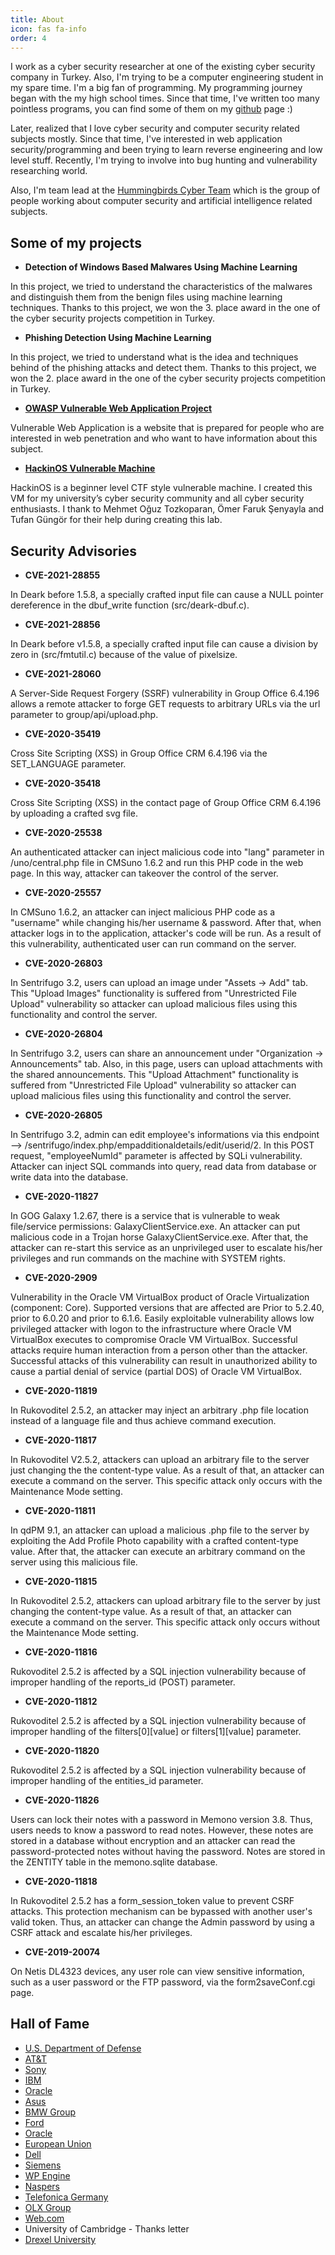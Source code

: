 ```yaml
---
title: About
icon: fas fa-info
order: 4
---
```


I work as a cyber security researcher at one of the existing cyber security company in Turkey. Also, I'm trying to be a computer engineering student in my spare time. I'm a big fan of programming. My programming journey began with the my high school times. Since that time, I've written too many pointless programs, you can find some of them on my [github](https://github.com/fatihhcelik) page :)

Later, realized that I love cyber security and computer security related subjects mostly. Since that time, I've interested in web application security/programming and been trying to learn reverse engineering and low level stuff. Recently, I'm trying to involve into bug hunting and vulnerability researching world.

Also, I'm team lead at the [Hummingbirds Cyber Team](https://github.com/hummingbirdscyber/) which is the group of people working about computer security and artificial intelligence related subjects.

## Some of my projects

- **Detection of Windows Based Malwares Using Machine Learning**

In this project, we tried to understand the characteristics of the malwares and distinguish them from the benign files using machine learning techniques. Thanks to this project, we won the 3. place award in the one of the cyber security projects competition in Turkey.

- **Phishing Detection Using Machine Learning**

In this project, we tried to understand what is the idea and techniques behind of the phishing attacks and detect them. Thanks to this project, we won the 2. place award in the one of the cyber security projects competition in Turkey.

- **[OWASP Vulnerable Web Application Project](https://github.com/OWASP/Vulnerable-Web-Application)**

Vulnerable Web Application is a website that is prepared for people who are interested in web penetration and who want to have information about this subject.

- **[HackinOS Vulnerable Machine](https://www.vulnhub.com/entry/hackinos-1,295/)**

HackinOS is a beginner level CTF style vulnerable machine. I created this VM for my university’s cyber security community and all cyber security enthusiasts. I thank to Mehmet Oğuz Tozkoparan, Ömer Faruk Şenyayla and Tufan Güngör for their help during creating this lab.

## Security Advisories

- **CVE-2021-28855**

In Deark before 1.5.8, a specially crafted input file can cause a NULL pointer dereference in the dbuf_write function (src/deark-dbuf.c).

- **CVE-2021-28856**

In Deark before v1.5.8, a specially crafted input file can cause a division by zero in (src/fmtutil.c) because of the value of pixelsize.

- **CVE-2021-28060**

A Server-Side Request Forgery (SSRF) vulnerability in Group Office 6.4.196 allows a remote attacker to forge GET requests to arbitrary URLs via the url parameter to group/api/upload.php.

- **CVE-2020-35419**

Cross Site Scripting (XSS) in Group Office CRM 6.4.196 via the SET_LANGUAGE parameter.

- **CVE-2020-35418**

Cross Site Scripting (XSS) in the contact page of Group Office CRM 6.4.196 by uploading a crafted svg file.

- **CVE-2020-25538**

An authenticated attacker can inject malicious code into "lang" parameter in /uno/central.php file in CMSuno 1.6.2 and run this PHP code in the web page. In this way, attacker can takeover the control of the server.

- **CVE-2020-25557**

In CMSuno 1.6.2, an attacker can inject malicious PHP code as a "username" while changing his/her username & password. After that, when attacker logs in to the application, attacker's code will be run. As a result of this vulnerability, authenticated user can run command on the server.

- **CVE-2020-26803**

In Sentrifugo 3.2, users can upload an image under "Assets -> Add" tab. This "Upload Images" functionality is suffered from "Unrestricted File Upload" vulnerability so attacker can upload malicious files using this functionality and control the server.

- **CVE-2020-26804**

In Sentrifugo 3.2, users can share an announcement under "Organization -> Announcements" tab. Also, in this page, users can upload attachments with the shared announcements. This "Upload Attachment" functionality is suffered from "Unrestricted File Upload" vulnerability so attacker can upload malicious files using this functionality and control the server.

- **CVE-2020-26805**

In Sentrifugo 3.2, admin can edit employee's informations via this endpoint --> /sentrifugo/index.php/empadditionaldetails/edit/userid/2. In this POST request, "employeeNumId" parameter is affected by SQLi vulnerability. Attacker can inject SQL commands into query, read data from database or write data into the database.

- **CVE-2020-11827**

In GOG Galaxy 1.2.67, there is a service that is vulnerable to weak file/service permissions: GalaxyClientService.exe. An attacker can put malicious code in a Trojan horse GalaxyClientService.exe. After that, the attacker can re-start this service as an unprivileged user to escalate his/her privileges and run commands on the machine with SYSTEM rights.

- **CVE-2020-2909**

Vulnerability in the Oracle VM VirtualBox product of Oracle Virtualization (component: Core). Supported versions that are affected are Prior to 5.2.40, prior to 6.0.20 and prior to 6.1.6. Easily exploitable vulnerability allows low privileged attacker with logon to the infrastructure where Oracle VM VirtualBox executes to compromise Oracle VM VirtualBox. Successful attacks require human interaction from a person other than the attacker. Successful attacks of this vulnerability can result in unauthorized ability to cause a partial denial of service (partial DOS) of Oracle VM VirtualBox.

- **CVE-2020-11819**

In Rukovoditel 2.5.2, an attacker may inject an arbitrary .php file location instead of a language file and thus achieve command execution.

- **CVE-2020-11817**

In Rukovoditel V2.5.2, attackers can upload an arbitrary file to the server just changing the the content-type value. As a result of that, an attacker can execute a command on the server. This specific attack only occurs with the Maintenance Mode setting.

- **CVE-2020-11811**

In qdPM 9.1, an attacker can upload a malicious .php file to the server by exploiting the Add Profile Photo capability with a crafted content-type value. After that, the attacker can execute an arbitrary command on the server using this malicious file.

- **CVE-2020-11815**

In Rukovoditel 2.5.2, attackers can upload arbitrary file to the server by just changing the content-type value. As a result of that, an attacker can execute a command on the server. This specific attack only occurs without the Maintenance Mode setting.

- **CVE-2020-11816**

Rukovoditel 2.5.2 is affected by a SQL injection vulnerability because of improper handling of the reports_id (POST) parameter.

- **CVE-2020-11812**

Rukovoditel 2.5.2 is affected by a SQL injection vulnerability because of improper handling of the filters[0][value] or filters[1][value] parameter.

- **CVE-2020-11820**

Rukovoditel 2.5.2 is affected by a SQL injection vulnerability because of improper handling of the entities_id parameter.

- **CVE-2020-11826**

Users can lock their notes with a password in Memono version 3.8. Thus, users needs to know a password to read notes. However, these notes are stored in a database without encryption and an attacker can read the password-protected notes without having the password. Notes are stored in the ZENTITY table in the memono.sqlite database.

- **CVE-2020-11818**

In Rukovoditel 2.5.2 has a form_session_token value to prevent CSRF attacks. This protection mechanism can be bypassed with another user's valid token. Thus, an attacker can change the Admin password by using a CSRF attack and escalate his/her privileges.

- **CVE-2019-20074**

On Netis DL4323 devices, any user role can view sensitive information, such as a user password or the FTP password, via the form2saveConf.cgi page.

## Hall of Fame

- [U.S. Department of Defense](https://hackerone.com/r1gby?type=user)
- [AT&T](https://hackerone.com/r1gby?type=user)
- [Sony](https://hackerone.com/r1gby?type=user)
- [IBM](https://hackerone.com/r1gby?type=user)
- [Oracle](https://www.oracle.com/security-alerts/cpujul2020.html)
- [Asus](https://www.asus.com/content/ASUS-Product-Security-Advisory/)
- [BMW Group](https://www.bmwgroup.com/en/general/Security.html)
- [Ford](https://hackerone.com/r1gby?type=user)
- [Oracle](https://www.oracle.com/a/tech/docs/cpuapr2020cvrf.xml)
- [European Union](https://cert.europa.eu/cert/newsletter/en/latest_HallOfFame_.html)
- [Dell](https://bugcrowd.com/fatihhclk)
- [Siemens](https://new.siemens.com/global/en/products/services/cert/hall-of-thanks.html)
- [WP Engine](https://bugcrowd.com/fatihhclk)
- [Naspers](https://bugcrowd.com/fatihhclk)
- [Telefonica Germany](https://bugcrowd.com/fatihhclk)
- [OLX Group](https://bugcrowd.com/fatihhclk)
- [Web.com](https://bugcrowd.com/fatihhclk)
- University of Cambridge - Thanks letter
- [Drexel University](https://drexel.edu/it/security/services-processes/bug-bounty/)
